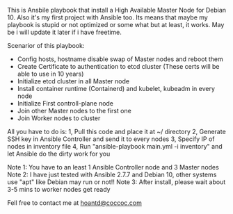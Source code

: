 This is Ansbile playbook that install a High Available Master Node for Debian 10.
Also it's my first project with Ansible too. Its means that maybe my playbook is stupid or not optimized or some what but at least, it works.
May be i will update it later if i have freetime.

Scenarior of this playbook:
- Config hosts, hostname disable swap of Master nodes and reboot them
- Create Certificate to authentication to etcd cluster (These certs will be able to use in 10 years)
- Initialize etcd cluster in all Master node
- Install container runtime (Containerd) and kubelet, kubeadm in every node
- Initialize First controll-plane node
- Join other Master nodes to the first one
- Join Worker nodes to cluster

All you have to do is:
1, Pull this code and place it at ~/ directory
2, Generate SSH key in Ansible Controller and send it to every nodes
3, Specify IP of nodes in inventory file
4, Run "ansible-playbook main.yml -i inventory" and let Ansible do the dirty work for you

Note 1: You have to an least 1 Ansible Controller node and 3 Master nodes
Note 2: I have just tested with Ansible 2.7.7 and Debian 10, other systems use "apt" like Debian may run or not!!
Note 3: After install, please wait about 3-5 mins to worker nodes get ready

Fell free to contact me at hoantd@coccoc.com